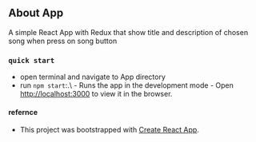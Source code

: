 



## About App

A simple React App with Redux that show title and description of chosen song when press on song button 

### `quick start`
- open terminal and navigate to App directory
- run `npm start`:.\ 
       - Runs the app in the development mode 
       - Open [http://localhost:3000](http://localhost:3000) to view it in the browser.



#### refernce
- This project was bootstrapped with [Create React App](https://github.com/facebook/create-react-app).
